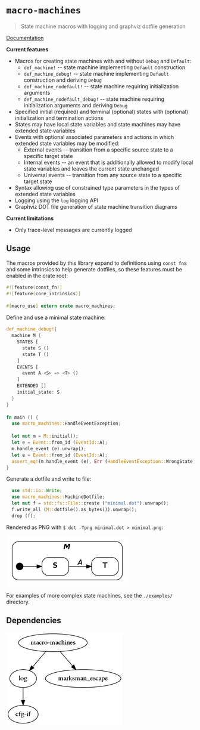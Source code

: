 # `macro-machines`

> State machine macros with logging and graphviz dotfile generation

[Documentation](https://docs.rs/macro-machines)


**Current features**

- Macros for creating state machines with and without `Debug` and `Default`:
    * `def_machine!` -- state machine implementing `Default` construction
    * `def_machine_debug!` -- state machine implementing `Default` construction
      and deriving `Debug`
    * `def_machine_nodefault!` -- state machine requiring initialization
      arguments
    * `def_machine_nodefault_debug!` -- state machine requiring initialization
      arguments and deriving `Debug`
- Specified initial (required) and terminal (optional) states with (optional)
  initialization and termination actions
- States may have local state variables and state machines may have
  extended state variables
- Events with optional associated parameters and actions in which extended state
  variables may be modified:
    * External events -- transition from a specific source state to a specific
      target state
    * Internal events -- an event that is additionally allowed to modify local
      state variables and leaves the current state unchanged
    * Universal events -- transition from any source state to a specific target
      state
- Syntax allowing use of constrained type parameters in the types of extended
  state variables
- Logging using the `log` logging API
- Graphviz DOT file generation of state machine transition diagrams


**Current limitations**

- Only trace-level messages are currently logged


## Usage

The macros provided by this library expand to definitions using `const fn`s and
some intrinsics to help generate dotfiles, so these features must be enabled in
the crate root:

```rust
#![feature(const_fn)]
#![feature(core_intrinsics)]

#[macro_use] extern crate macro_machines;
```

Define and use a minimal state machine:

```rust
def_machine_debug!{
  machine M {
    STATES [
      state S ()
      state T ()
    ]
    EVENTS [
      event A <S> => <T> ()
    ]
    EXTENDED []
    initial_state: S
  }
}

fn main () {
  use macro_machines::HandleEventException;

  let mut m = M::initial();
  let e = Event::from_id (EventId::A);
  m.handle_event (e).unwrap();
  let e = Event::from_id (EventId::A);
  assert_eq!(m.handle_event (e), Err (HandleEventException::WrongState));
}
```

Generate a dotfile and write to file:

```rust
  use std::io::Write;
  use macro_machines::MachineDotfile;
  let mut f = std::fs::File::create ("minimal.dot").unwrap();
  f.write_all (M::dotfile().as_bytes()).unwrap();
  drop (f);
```

Rendered as PNG with `$ dot -Tpng minimal.dot > minimal.png`:

![](minimal.png)

For examples of more complex state machines, see the `./examples/` directory.


## Dependencies

![](dependencies.png)
